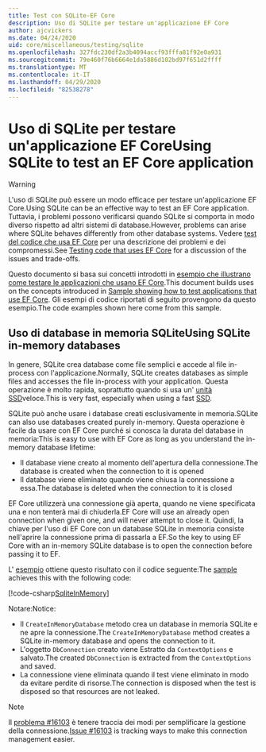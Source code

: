 ```yaml
---
title: Test con SQLite-EF Core
description: Uso di SQLite per testare un'applicazione EF Core
author: ajcvickers
ms.date: 04/24/2020
uid: core/miscellaneous/testing/sqlite
ms.openlocfilehash: 327fdc230df2a3b4094accf93fffa81f92e0a931
ms.sourcegitcommit: 79e460f76b6664e1da5886d102bd97f651d2ffff
ms.translationtype: MT
ms.contentlocale: it-IT
ms.lasthandoff: 04/29/2020
ms.locfileid: "82538278"
---
```

# <a name="using-sqlite-to-test-an-ef-core-application"></a><span data-ttu-id="be285-103">Uso di SQLite per testare un'applicazione EF Core</span><span class="sxs-lookup"><span data-stu-id="be285-103">Using SQLite to test an EF Core application</span></span>

> [!WARNING]
> <span data-ttu-id="be285-104">L'uso di SQLite può essere un modo efficace per testare un'applicazione EF Core.</span><span class="sxs-lookup"><span data-stu-id="be285-104">Using SQLite can be an effective way to test an EF Core application.</span></span>
> <span data-ttu-id="be285-105">Tuttavia, i problemi possono verificarsi quando SQLite si comporta in modo diverso rispetto ad altri sistemi di database.</span><span class="sxs-lookup"><span data-stu-id="be285-105">However, problems can arise where SQLite behaves differently from other database systems.</span></span> <span data-ttu-id="be285-106">Vedere [test del codice che usa EF Core](xref:core/miscellaneous/testing/index) per una descrizione dei problemi e dei compromessi.</span><span class="sxs-lookup"><span data-stu-id="be285-106">See [Testing code that uses EF Core](xref:core/miscellaneous/testing/index) for a discussion of the issues and trade-offs.</span></span>  

<span data-ttu-id="be285-107">Questo documento si basa sui concetti introdotti in [esempio che illustrano come testare le applicazioni che usano EF Core](xref:core/miscellaneous/testing/testing-sample).</span><span class="sxs-lookup"><span data-stu-id="be285-107">This document builds uses on the concepts introduced in [Sample showing how to test applications that use EF Core](xref:core/miscellaneous/testing/testing-sample).</span></span>
<span data-ttu-id="be285-108">Gli esempi di codice riportati di seguito provengono da questo esempio.</span><span class="sxs-lookup"><span data-stu-id="be285-108">The code examples shown here come from this sample.</span></span>

## <a name="using-sqlite-in-memory-databases"></a><span data-ttu-id="be285-109">Uso di database in memoria SQLite</span><span class="sxs-lookup"><span data-stu-id="be285-109">Using SQLite in-memory databases</span></span>

<span data-ttu-id="be285-110">In genere, SQLite crea database come file semplici e accede al file in-process con l'applicazione.</span><span class="sxs-lookup"><span data-stu-id="be285-110">Normally, SQLite creates databases as simple files and accesses the file in-process with your application.</span></span>
<span data-ttu-id="be285-111">Questa operazione è molto rapida, soprattutto quando si usa un' [unità SSD](https://en.wikipedia.org/wiki/Solid-state_drive)veloce.</span><span class="sxs-lookup"><span data-stu-id="be285-111">This is very fast, especially when using a fast [SSD](https://en.wikipedia.org/wiki/Solid-state_drive).</span></span> 

<span data-ttu-id="be285-112">SQLite può anche usare i database creati esclusivamente in memoria.</span><span class="sxs-lookup"><span data-stu-id="be285-112">SQLite can also use databases created purely in-memory.</span></span>
<span data-ttu-id="be285-113">Questa operazione è facile da usare con EF Core purché si conosca la durata del database in memoria:</span><span class="sxs-lookup"><span data-stu-id="be285-113">This is easy to use with EF Core as long as you understand the in-memory database lifetime:</span></span>
* <span data-ttu-id="be285-114">Il database viene creato al momento dell'apertura della connessione.</span><span class="sxs-lookup"><span data-stu-id="be285-114">The database is created when the connection to it is opened</span></span>
* <span data-ttu-id="be285-115">Il database viene eliminato quando viene chiusa la connessione a essa.</span><span class="sxs-lookup"><span data-stu-id="be285-115">The database is deleted when the connection to it is closed</span></span>

<span data-ttu-id="be285-116">EF Core utilizzerà una connessione già aperta, quando ne viene specificata una e non tenterà mai di chiuderla.</span><span class="sxs-lookup"><span data-stu-id="be285-116">EF Core will use an already open connection when given one, and will never attempt to close it.</span></span>
<span data-ttu-id="be285-117">Quindi, la chiave per l'uso di EF Core con un database SQLite in memoria consiste nell'aprire la connessione prima di passarla a EF.</span><span class="sxs-lookup"><span data-stu-id="be285-117">So the key to using EF Core with an in-memory SQLite database is to open the connection before passing it to EF.</span></span>  

<span data-ttu-id="be285-118">L' [esempio](xref:core/miscellaneous/testing/testing-sample) ottiene questo risultato con il codice seguente:</span><span class="sxs-lookup"><span data-stu-id="be285-118">The [sample](xref:core/miscellaneous/testing/testing-sample) achieves this with the following code:</span></span>

[!code-csharp[SqliteInMemory](../../../../samples/core/Miscellaneous/Testing/ItemsWebApi/Tests/SqliteInMemoryItemsControllerTest.cs?name=SqliteInMemory)]

<span data-ttu-id="be285-119">Notare:</span><span class="sxs-lookup"><span data-stu-id="be285-119">Notice:</span></span>
* <span data-ttu-id="be285-120">Il `CreateInMemoryDatabase` metodo crea un database in memoria SQLite e ne apre la connessione.</span><span class="sxs-lookup"><span data-stu-id="be285-120">The `CreateInMemoryDatabase` method creates a SQLite in-memory database and opens the connection to it.</span></span>
* <span data-ttu-id="be285-121">L'oggetto `DbConnection` creato viene Estratto da `ContextOptions` e salvato.</span><span class="sxs-lookup"><span data-stu-id="be285-121">The created `DbConnection` is extracted from the `ContextOptions` and saved.</span></span>
* <span data-ttu-id="be285-122">La connessione viene eliminata quando il test viene eliminato in modo da evitare perdite di risorse.</span><span class="sxs-lookup"><span data-stu-id="be285-122">The connection is disposed when the test is disposed so that resources are not leaked.</span></span> 

> [!NOTE]
> <span data-ttu-id="be285-123">Il [problema #16103](https://github.com/dotnet/efcore/issues/16103) è tenere traccia dei modi per semplificare la gestione della connessione.</span><span class="sxs-lookup"><span data-stu-id="be285-123">[Issue #16103](https://github.com/dotnet/efcore/issues/16103) is tracking ways to make this connection management easier.</span></span> 
